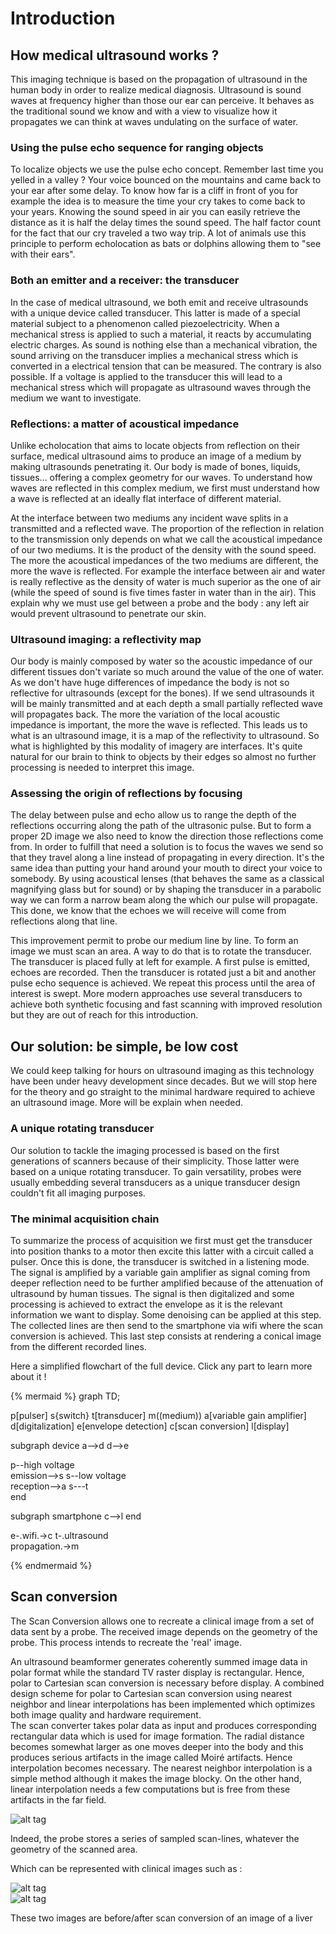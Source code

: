 # Introduction

## How medical ultrasound works ?

This imaging technique is based on the propagation of ultrasound in the human body in order to realize medical diagnosis. Ultrasound is sound waves at frequency higher than those our ear can perceive. It behaves as the traditional sound we know and with a view to visualize how it propagates we can think at waves undulating on the surface of water. 

### Using the pulse echo sequence for ranging objects 

To localize objects we use the pulse echo concept. Remember last time you yelled in a valley ? Your voice bounced on the mountains and came back to your ear after some delay. To know how far is a cliff in front of you for example the idea is to measure the time your cry takes to come back to your years. Knowing the  sound speed in air you can easily retrieve the distance as it is half the delay times the sound speed. The half factor count for the fact that our cry traveled a two way trip. A lot of animals use this principle to perform echolocation as bats or dolphins allowing them to "see with their ears". 

### Both an emitter and a receiver: the transducer

In the case of medical ultrasound, we both emit and receive ultrasounds with a unique device called transducer. This latter is made of a special material subject to a phenomenon called piezoelectricity. When a mechanical stress is applied to such a material, it reacts by accumulating electric charges. As sound is nothing else than a mechanical vibration, the sound arriving on the transducer implies a mechanical stress which is converted in a electrical tension that can be measured. The contrary is also possible. If a voltage is applied to the transducer this will lead to a mechanical stress which will propagate as ultrasound waves through the medium we want to investigate. 

### Reflections: a matter of acoustical impedance 

Unlike echolocation that aims to locate objects from reflection on their surface, medical ultrasound aims to produce an image of a medium by making ultrasounds penetrating it. Our body is made of bones, liquids, tissues... offering a complex geometry for our waves. To understand how waves are reflected in this complex medium, we first must understand how a wave is reflected at an ideally flat interface of different material.

At the interface between two mediums any incident wave splits in a transmitted and a reflected wave. The proportion of the reflection in relation to the transmission only depends on what we call the acoustical impedance of our two mediums. It is the product of the density with the sound speed. The more the acoustical impedances of the two mediums are different, the more the wave is reflected. For example the interface between air and water is really reflective as the density of water is much superior as the one of air (while the speed of sound is five times faster in water than in the air). This explain why we must use gel between a probe and the body : any left air would prevent ultrasound to penetrate our skin.

### Ultrasound imaging: a reflectivity map

Our body is mainly composed by water so the acoustic impedance of our different tissues don't variate so much around the value of the one of water. As we don't have huge differences of impedance the body is not so reflective for ultrasounds (except for the bones). If we send ultrasounds it will be mainly transmitted and at each depth a small partially reflected wave will propagates back. The more the variation of the local acoustic impedance is important, the more the wave is reflected. This leads us to what is an ultrasound image, it is a map of the reflectivity to ultrasound. So what is highlighted by this modality of imagery are interfaces. It's quite natural for our brain to think to objects by their edges so almost no further processing is needed to interpret this image.

### Assessing the origin of reflections by focusing

The delay between pulse and echo allow us to range the depth of the reflections occurring along the path of the ultrasonic pulse. But to form a proper 2D image we also need to know the direction those reflections come from. In order to fulfill that need a solution is to focus the waves we send so that they travel along a line instead of propagating in every direction. It's the same idea than putting your hand around your mouth to direct your voice to somebody. By using acoustical lenses (that behaves the same as a classical magnifying glass but for sound) or by shaping the transducer in a parabolic way we can form a narrow beam along the which our pulse will propagate. This done, we know that the echoes we will receive will come from reflections along that line.

This improvement permit to probe our medium line by line. To form an image we must scan an area. A way to do that is to rotate the transducer. The transducer is placed fully at left for example. A first pulse is emitted, echoes are recorded. Then the transducer is rotated just a bit and another pulse echo sequence is achieved. We repeat this process until the area of interest is swept. More modern approaches use several transducers to achieve both synthetic focusing and fast scanning with improved resolution but they are out of reach for this introduction. 

## Our solution: be simple, be low cost

We could keep talking for hours on ultrasound imaging as this technology have been under heavy development since decades. But we will stop here for the theory and go straight to the minimal hardware required to achieve an ultrasound image. More will be explain when needed. 

### A unique rotating transducer

Our solution to tackle the imaging processed is based on the first generations of scanners because of their simplicity. Those latter were based on a unique rotating transducer. To gain versatility, probes were usually embedding several transducers as a unique transducer design couldn't fit all imaging purposes.

### The minimal acquisition chain

To summarize the process of acquisition we first must get the transducer into position thanks to a motor then excite this latter with a circuit called a pulser. Once this is done, the transducer is switched in a listening mode. The signal is amplified by a variable gain amplifier as signal coming from deeper reflection need to be further amplified because of the attenuation of ultrasound by human tissues. The signal is then digitalized and some processing is achieved to extract the envelope as it is the relevant information we want to display. Some denoising can be applied at this step. The collected lines are then send to the smartphone via wifi where the scan conversion is achieved. This last step consists at rendering a conical image from the different recorded lines. 

Here a simplified flowchart of the full device. Click any part to learn more about it !

{% mermaid %}
graph TD;

p[pulser]
s{switch}
t[transducer]
m((medium))
a[variable gain amplifier]
d[digitalization]
e[envelope detection]
c[scan conversion]
l[display]

subgraph device
a-->d
d-->e

p--high voltage <br/> emission-->s
s--low voltage <br/> reception-->a
s---t  
end

subgraph smartphone 
c-->l
end

e-.wifi.->c
t-.ultrasound <br/> propagation.->m

{% endmermaid %}

## Scan conversion

The Scan Conversion allows one to recreate a clinical image from a set of data sent by a probe. The received image depends on the geometry of the probe. This process intends to recreate the 'real' image.

An ultrasound beamformer generates coherently summed image data in polar format while the standard TV raster display is rectangular. Hence, polar to Cartesian scan conversion is necessary before display. A combined design scheme for polar to Cartesian scan conversion using nearest neighbor and linear interpolations has been implemented which optimizes both image quality and hardware requirement.  
The scan converter takes polar data as input and produces corresponding rectangular data which is used for image formation. The radial distance becomes somewhat larger as one moves deeper into the body and this produces serious artifacts in the image called Moiré artifacts. Hence interpolation becomes necessary. The nearest neighbor interpolation is a simple method although it makes the image blocky. On the other hand, linear interpolation needs a few computations but is free from these artifacts in the far field.

![ alt tag](http://wiki.echopen.org/images/c/c6/Image02.jpg)

Indeed, the probe stores a series of sampled scan-lines, whatever the geometry of the scanned area.

Which can be represented with clinical images such as :

![alt tag](http://wiki.echopen.org/images/7/7d/Image04.png)  
![alt tag](http://wiki.echopen.org/images/b/b8/Image03.png)

These two images are before/after scan conversion of an image of a liver
